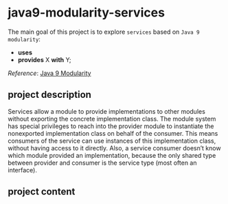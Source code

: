 # java9-modularity-services
The main goal of this project is to explore `services` based on `Java 9` 
`modularity`:  

* **uses**
* **provides** X **with** Y;

_Reference_: [Java 9 Modularity](https://www.amazon.com/Java-Modularity-Developing-Maintainable-Applications/dp/1491954167)  

## project description
Services allow a module to provide implementations to other modules 
without exporting the concrete implementation class. The module system 
has special privileges to reach into the provider module to instantiate 
the nonexported implementation class on behalf of the consumer. This 
means consumers of the service can use instances of this implementation 
class, without having access to it directly. Also, a service consumer 
doesn’t know which module provided an implementation, because the only 
shared type between provider and consumer is the service type (most 
often an interface).

## project content